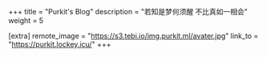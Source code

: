 +++
title = "Purkit's Blog"
description = "若知是梦何须醒 不比真如一相会"
weight = 5

[extra]
remote_image = "https://s3.tebi.io/img.purkit.ml/avater.jpg"
link_to = "https://purkit.lockey.icu/"
+++
